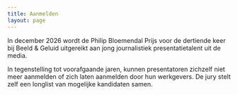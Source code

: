 ```yaml
---
title: Aanmelden
layout: page
---
```

In december 2026 wordt de Philip Bloemendal Prijs voor de dertiende keer bij Beeld & Geluid uitgereikt aan jong journalistiek presentatietalent uit de media.

In tegenstelling tot voorafgaande jaren, kunnen presentatoren zichzelf niet meer aanmelden of zich laten aanmelden door hun werkgevers. De jury stelt zelf een longlist van mogelijke kandidaten samen.